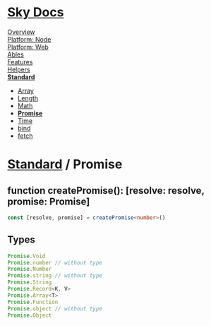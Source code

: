 <!--- This Promise was auto-generated using "npx sky readme" --> 

# [Sky Docs](/README.md)

[Overview](..%2F..%2Fdocs%2Foverview%2FOverview.md)   
[Platform: Node](..%2F..%2F%40node%2FPlatform%3A%20Node.md)   
[Platform: Web](..%2F..%2F%40web%2FPlatform%3A%20Web.md)   
[Ables](..%2F..%2Fables%2FAbles.md)   
[Features](..%2F..%2Ffeatures%2FFeatures.md)   
[Helpers](..%2F..%2Fhelpers%2FHelpers.md)   
**[Standard](..%2F..%2Fstandard%2FStandard.md)**   
* [Array](..%2F..%2Fstandard%2FArray%2FArray.md)
* [Length](..%2F..%2Fstandard%2FLength%2FLength.md)
* [Math](..%2F..%2Fstandard%2FMath%2FMath.md)
* **[Promise](..%2F..%2Fstandard%2FPromise%2FPromise.md)**
* [Time](..%2F..%2Fstandard%2FTime%2FTime.md)
* [bind](..%2F..%2Fstandard%2Fbind%2Fbind.md)
* [fetch](..%2F..%2Fstandard%2Ffetch%2Ffetch.md)
  
# [Standard](..%2F..%2Fstandard%2FStandard.md) / Promise

## function createPromise<R>(): \[resolve: resolve<R>, promise: Promise<R>\]

```typescript
const [resolve, promise] = createPromise<number>()

```

## Types

```typescript
Promise.Void
Promise.number // without type
Promise.Number
Promise.string // without type
Promise.String
Promise.Record<K, V>
Promise.Array<T>
Promise.Function
Promise.object // without type
Promise.Object

```